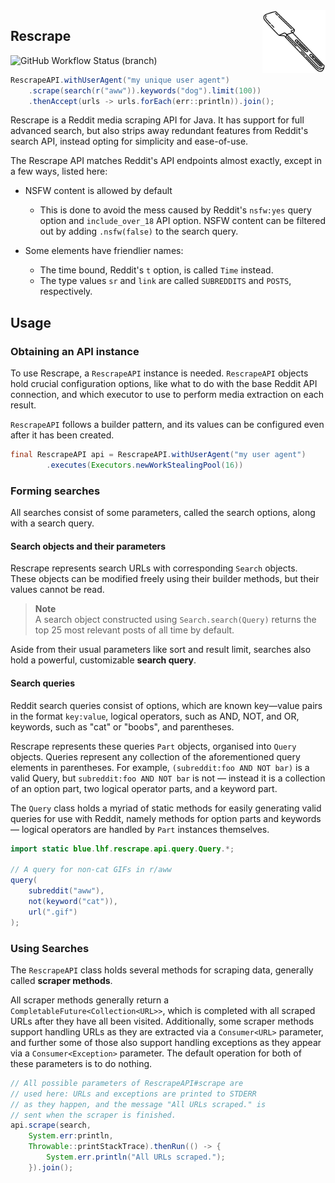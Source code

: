 <img align="right" src="assets/logo.webp" width="20%">

## Rescrape
![GitHub Workflow Status (branch)](https://img.shields.io/github/workflow/status/bluelhf/Rescrape/Java%20CI%20with%20Maven/main?color=FFFFFF)
<br align="clear"/>

```java
RescrapeAPI.withUserAgent("my unique user agent")
    .scrape(search(r("aww")).keywords("dog").limit(100))
    .thenAccept(urls -> urls.forEach(err::println)).join();
```
Rescrape is a Reddit media scraping API for Java.
It has support for full advanced search, but also strips
away redundant features from Reddit's search API, instead
opting for simplicity and ease-of-use.

The Rescrape API matches Reddit's API endpoints almost exactly,
except in a few ways, listed here:

- NSFW content is allowed by default
    - This is done to avoid the mess caused by Reddit's `nsfw:yes` query option and
      `include_over_18` API option. NSFW content can be filtered out by adding `.nsfw(false)` to the search query.

- Some elements have friendlier names:
    - The time bound, Reddit's `t` option, is called `Time` instead.
    - The type values `sr` and `link` are called `SUBREDDITS` and `POSTS`, respectively.


## Usage

### Obtaining an API instance
To use Rescrape, a `RescrapeAPI` instance is needed. `RescrapeAPI` objects
hold crucial configuration options, like what to do with the base Reddit API
connection, and which executor to use to perform media extraction on each result.

`RescrapeAPI` follows a builder pattern, and its values can be configured even
after it has been created.

```java
final RescrapeAPI api = RescrapeAPI.withUserAgent("my user agent")
        .executes(Executors.newWorkStealingPool(16))
```

### Forming searches
All searches consist of some parameters, called the search options,
along with a search query.

#### Search objects and their parameters

Rescrape represents search URLs with corresponding `Search` objects.
These objects can be modified freely using their builder methods,
but their values cannot be read. 

> **Note**  
> A search object constructed using `Search.search(Query)` returns
> the top 25 most relevant posts of all time by  default.

Aside from their usual parameters like sort and result limit, searches also
hold a powerful, customizable **search query**.

#### Search queries
Reddit search queries consist of options, which are known key—value pairs
in the format `key:value`, logical operators, such as AND, NOT, and OR,
keywords, such as "cat" or "boobs", and parentheses.

Rescrape represents these queries `Part` objects,
organised into `Query` objects. Queries represent any collection
of the aforementioned query elements in parentheses. For example,
`(subreddit:foo AND NOT bar)` is a valid Query, but `subreddit:foo
AND NOT bar` is not — instead it is a collection of an option part,
two logical operator parts, and a keyword part.


The `Query` class holds a myriad of static methods for easily
generating valid queries for use with Reddit, namely methods for
option parts and keywords — logical operators are handled by `Part`
instances themselves.
```java
import static blue.lhf.rescrape.api.query.Query.*;

// A query for non-cat GIFs in r/aww
query(
    subreddit("aww"),
    not(keyword("cat")),
    url(".gif")
);
```




### Using Searches

The `RescrapeAPI` class holds several methods for scraping data, generally called
**scraper methods**.

All scraper methods generally return a `CompletableFuture<Collection<URL>>`, which
is completed with all scraped URLs after they have all been visited. Additionally,
some scraper methods support handling URLs as they are extracted via a `Consumer<URL>` parameter,
and further some of those also support handling exceptions as they appear via a `Consumer<Exception>` parameter.
The default operation for both of these parameters is to do nothing.

```java
// All possible parameters of RescrapeAPI#scrape are
// used here: URLs and exceptions are printed to STDERR
// as they happen, and the message "All URLs scraped." is
// sent when the scraper is finished.
api.scrape(search,
    System.err:println,
    Throwable::printStackTrace).thenRun(() -> {
        System.err.println("All URLs scraped.");
    }).join();
```
